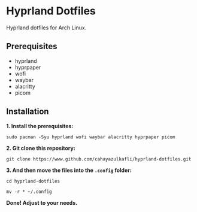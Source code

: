 
# Hyprland Dotfiles

Hyprland dotfiles for Arch Linux. 

## Prerequisites

- hyprland
- hyprpaper
- wofi
- waybar
- alacritty
- picom

## Installation

**1. Install the prerequisites:**

```
sudo pacman -Syu hyprland wofi waybar alacritty hyprpaper picom
```

**2. Git clone this repository:**

```
git clone https://www.github.com/cahayazulkafli/hyprland-dotfiles.git
```

**3. And then move the files into the `.config` folder:**

```
cd hyprland-dotfiles
```

```
mv -r * ~/.config
```

**Done! Adjust to your needs.**
